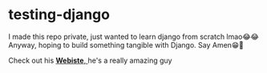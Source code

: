 # testing-django

<p>I made this repo private, just wanted to learn django from scratch lmao😂😂
Anyway, hoping to build something tangible with Django. Say Amen😁🙌</p>

<p>Check out his <a href="https://www.thenetninja.co.uk/"><b>Webiste</b>, </a> he's a really amazing guy</p>
